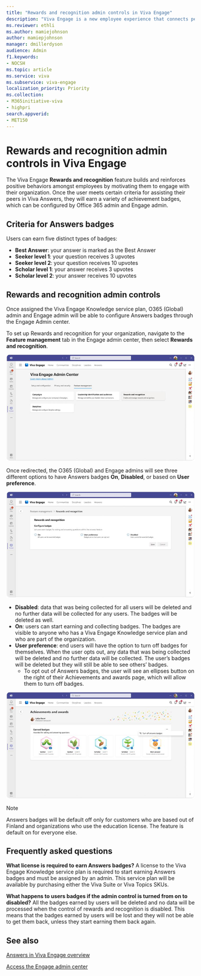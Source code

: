 ```yaml
---
title: "Rewards and recognition admin controls in Viva Engage"
description: "Viva Engage is a new employee experience that connects people across the company—wherever and whenever they work—so that everyone is included and engaged."
ms.reviewer: ethli
ms.author: mamiejohnson
author: mamiepjohnson
manager: dmillerdyson
audience: Admin
f1.keywords:
- NOCSH
ms.topic: article
ms.service: viva
ms.subservice: viva-engage
localization_priority: Priority
ms.collection:  
- M365initiative-viva
- highpri
search.appverid:
- MET150
---
```


# Rewards and recognition admin controls in Viva Engage

The Viva Engage **Rewards and recognition** feature builds and reinforces positive behaviors amongst employees by motivating them to engage with their organization. Once the user meets certain criteria for assisting their peers in Viva Answers, they will earn a variety of achievement badges, which can be configured by Office 365 admin and Engage admin.  

## Criteria for Answers badges 

Users can earn five distinct types of badges:  

- **Best Answer**: your answer is marked as the Best Answer 
- **Seeker level 1**: your question receives 3 upvotes 
- **Seeker level 2**: your question receives 10 upvotes 
- **Scholar level 1**: your answer receives 3 upvotes 
- **Scholar level 2**: your answer receives 10 upvotes 

## Rewards and recognition admin controls 

Once assigned the Viva Engage Knowledge service plan, O365 (Global) admin and Engage admin will be able to configure Answers badges through the Engage Admin center.  

To set up Rewards and recognition for your organization, navigate to the **Feature management** tab in the Engage admin center, then select **Rewards and recognition**.
 
![Image of the interface for Rewards and recognition in the Engage admin center](/Viva/media/engage/IMG/badges-eac.jpg)

Once redirected, the O365 (Global) and Engage admins will see three different options to have Answers badges **On**, **Disabled**, or based on **User preference**.
 
![Image of the interface for Answers badges setting in the Engage admin center](/Viva/media/engage/IMG/badges-settings.jpg)

- **Disabled**: data that was being collected for all users will be deleted and no further data will be collected for any users. The badges will be deleted as well.  
- **On**: users can start earning and collecting badges. The badges are visible to anyone who has a Viva Engage Knowledge service plan and who are part of the organization.
- **User preference**: end users will have the option to turn off badges for themselves. When the user opts out, any data that was being collected will be deleted and no further data will be collected. The user’s badges will be deleted but they will still be able to see others’ badges.  
    - To opt out of Answers badges, the user will see an ellipses button on the right of their Achievements and awards page, which will allow them to turn off badges.
 
![Image of the interface for users to turn off Answers badges](/Viva/media/engage/IMG/badges-turn-off.jpg)
 
>[!NOTE]
> Answers badges will be default off only for customers who are based out of Finland and organizations who use the education license. The feature is default on for everyone else.

## Frequently asked questions

**What license is required to earn Answers badges?**
A license to the Viva Engage Knowledge service plan is required to start earning Answers badges and must be assigned by an admin. This service plan will be available by purchasing either the Viva Suite or Viva Topics SKUs.
 
**What happens to users badges if the admin control is turned from on to disabled?**
All the badges earned by users will be deleted and no data will be processed when the control of rewards and recognition is disabled. This means that the badges earned by users will be lost and they will not be able to get them back, unless they start earning them back again. 


## See also 

[Answers in Viva Engage overview](/viva/engage/eac-answers-overview-setup.md)

[Access the Engage admin center](/Viva/engage/eac-as-access-eac.md)
